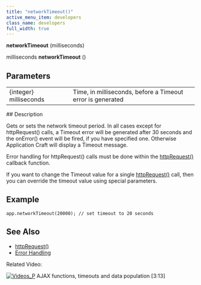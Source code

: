 ```yaml
---
title: "networkTimeout()"
active_menu_item: developers
class_name: developers
full_width: true
---
```



**networkTimeout** (milliseconds)

milliseconds **networkTimeout** ()

## Parameters

<table>
<tr>
<td width="193">
{integer} milliseconds

</td>
<td width="17">
</td>
<td width="670">
Time, in milliseconds, before a Timeout error is generated

</td>
</tr>
</table>
## Description

Gets or sets the network timeout period. In all cases except for httpRequest() calls, a Timeout error will be generated after 30 seconds and the onError() event will be fired, if you have specified one. Otherwise Application Craft will display a Timeout message.

Error handling for httpRequest() calls must be done within the [httpRequest()](/developers/user-guide/scripting-apis/client-api/soap-restful-ajax-calls/httprequest) callback function.

If you want to change the Timeout value for a single [httpRequest()](/developers/user-guide/scripting-apis/client-api/soap-restful-ajax-calls/httprequest) call, then you can override the timeout value using special parameters.

## Example

    app.networkTimeout(20000); // set timeout to 20 seconds
   

## See Also

 - [httpRequest()](/developers/user-guide/scripting-apis/client-api/soap-restful-ajax-calls/httprequest)
 - [Error Handling](/developers/user-guide/scripting-apis/client-scripting-overview/error-handling/)

Related Video:

[![Videos\_P](/img/docs/videos_p.png)](http://www.youtube.com/v/Ly5KbmvHk7E?autoplay=1&hd=1&fs=1&showsearch=0&rel=0&) AJAX functions, timeouts and data population [3:13]

